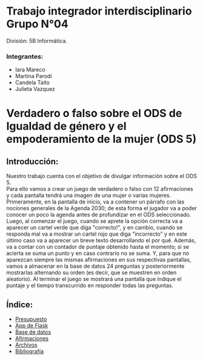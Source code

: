 #  Trabajo integrador interdisciplinario Grupo N°04
División: 5B Informática.

### Integrantes:  
- Iara Mareco  
- Martina Parodi  
- Candela Taito  
- Julieta Vazquez  
# Verdadero o falso sobre el ODS de Igualdad de género y el empoderamiento de la mujer (ODS 5)<br/>


## Introducción:  

Nuestro trabajo cuenta con el objetivo de divulgar información sobre el ODS 5.  
Para ello vamos a crear un juego de verdadero o falso con 12 afirmaciones y cada pantalla tendrá una imagen de una mujer o varias mujeres. Primeramente, en la pantalla de inicio, va a contener un párrafo con las nociones generales de la Agenda 2030; de esta forma el jugador va a poder conocer un poco la agenda antes de profundizar en el ODS seleccionado. Luego, al comenzar el juego, cuando se aprete la opción correcta va a aparecer un cartel verde que diga "correcto!", y en cambio, cuando se responda mal va a mostrar un cartel rojo que diga "incorrecto" y en este último caso va a aparecer un breve texto desarrollando el por qué. Además, va a contar con un contador de puntaje obtenido hasta el momento; si se acierta se suma un punto y en caso contrario no se suma. Y, para que no aparezcan siempre las mismas afirmaciones en sus respectivas pantallas, vamos a almacenar en la base de datos 24 preguntas y posteriormente mostrarlas alternando su orden (es decir, que se muestren en orden aleatorio). Al terminar el juego se mostrará una pantalla que indique el puntaje y el tiempo transcurrido en responder todas las preguntas.

## Índice:
- [Presupuesto](https://github.com/PioIX/G04-TPI-1CUAT/blob/main/Presupuesto.md)
- [App de Flask](https://github.com/PioIX/replit_grupo04)   
- [Base de datos](https://github.com/PioIX/G04-TPI-1CUAT/tree/main/Base%20de%20datos)  
- [Afirmaciones](https://github.com/PioIX/G04-TPI-1CUAT/blob/main/Afirmaciones.md)  
- [Archivos](https://github.com/PioIX/G04-TPI-1CUAT/tree/main/Maquetaci%C3%B3n%20del%20boceto)  
- [Bibliografía](https://github.com/PioIX/G04-TPI-1CUAT/blob/main/Bibliograf%C3%ADa.md)




